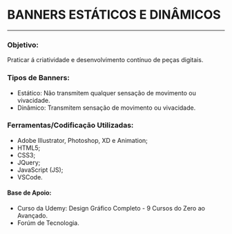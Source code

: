 # BANNERS ESTÁTICOS E DINÂMICOS
------------

### Objetivo:
Praticar á criatividade e desenvolvimento contínuo de peças digitais.

### Tipos de Banners:
- Estático: Não transmitem qualquer sensação de movimento ou vivacidade. 
- Dinâmico: Transmitem sensação de movimento ou vivacidade.

### Ferramentas/Codificação Utilizadas:
- Adobe Illustrator, Photoshop, XD e Animation;
- HTML5;
- CSS3;
- JQuery;
- JavaScript (JS);
- VSCode.

#### Base de Apoio:
- Curso da Udemy: Design Gráfico Completo - 9 Cursos do Zero ao Avançado.
- Forúm de Tecnologia. 
